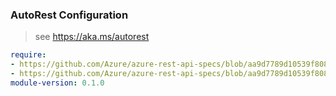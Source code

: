 ### AutoRest Configuration

> see https://aka.ms/autorest

``` yaml
require:
- https://github.com/Azure/azure-rest-api-specs/blob/aa9d7789d10539f808419e01833b803849f6d6f6/specification/containerservice/resource-manager/readme.md
- https://github.com/Azure/azure-rest-api-specs/blob/aa9d7789d10539f808419e01833b803849f6d6f6/specification/containerservice/resource-manager/readme.go.md
module-version: 0.1.0
```